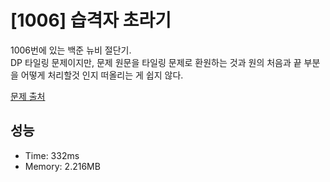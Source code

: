 # [1006] 습격자 초라기

1006번에 있는 백준 뉴비 절단기. <br/>
DP 타일링 문제이지만, 문제 원문을 타일링 문제로 환원하는 것과 원의 처음과 끝 부분을 어떻게 처리할것 인지 떠올리는 게 쉽지 않다.

[문제 출처](https://www.acmicpc.net/problem/1006)

## 성능

- Time: 332ms
- Memory: 2.216MB
